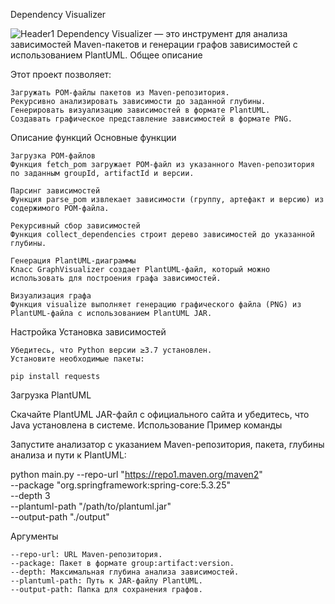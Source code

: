 Dependency Visualizer

![Header1](hw2/output/graph.png.png)
Dependency Visualizer — это инструмент для анализа зависимостей Maven-пакетов и генерации графов зависимостей с использованием PlantUML.
Общее описание

Этот проект позволяет:

    Загружать POM-файлы пакетов из Maven-репозитория.
    Рекурсивно анализировать зависимости до заданной глубины.
    Генерировать визуализацию зависимостей в формате PlantUML.
    Создавать графическое представление зависимостей в формате PNG.

Описание функций
Основные функции

    Загрузка POM-файлов
    Функция fetch_pom загружает POM-файл из указанного Maven-репозитория по заданным groupId, artifactId и версии.

    Парсинг зависимостей
    Функция parse_pom извлекает зависимости (группу, артефакт и версию) из содержимого POM-файла.

    Рекурсивный сбор зависимостей
    Функция collect_dependencies строит дерево зависимостей до указанной глубины.

    Генерация PlantUML-диаграммы
    Класс GraphVisualizer создает PlantUML-файл, который можно использовать для построения графа зависимостей.

    Визуализация графа
    Функция visualize выполняет генерацию графического файла (PNG) из PlantUML-файла с использованием PlantUML JAR.

Настройка
Установка зависимостей

    Убедитесь, что Python версии ≥3.7 установлен.
    Установите необходимые пакеты:

    pip install requests

Загрузка PlantUML

Скачайте PlantUML JAR-файл с официального сайта и убедитесь, что Java установлена в системе.
Использование
Пример команды

Запустите анализатор с указанием Maven-репозитория, пакета, глубины анализа и пути к PlantUML:

python main.py --repo-url "https://repo1.maven.org/maven2" \
               --package "org.springframework:spring-core:5.3.25" \
               --depth 3 \
               --plantuml-path "/path/to/plantuml.jar" \
               --output-path "./output"

Аргументы

    --repo-url: URL Maven-репозитория.
    --package: Пакет в формате group:artifact:version.
    --depth: Максимальная глубина анализа зависимостей.
    --plantuml-path: Путь к JAR-файлу PlantUML.
    --output-path: Папка для сохранения графов.
